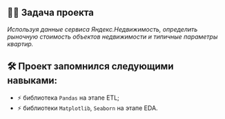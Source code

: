## :man_technologist: Задача проекта
*Используя данные сервиса Яндекс.Недвижимость, определить рыночную стоимость объектов недвижимости и типичные параметры квартир.*

## :hammer_and_wrench: Проект запомнился следующими навыками:
- :zap: библиотека `Pandas` на этапе ETL;
- :zap: библиотеки `Matplotlib`, `Seaborn` на этапе EDA.

